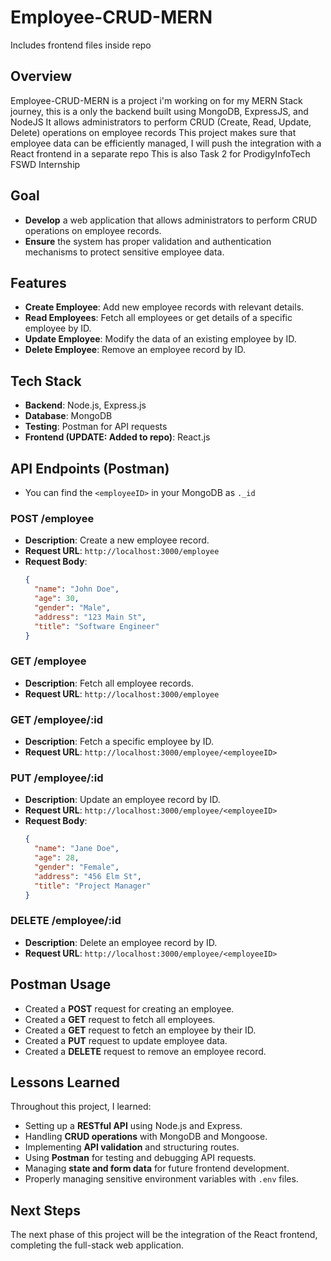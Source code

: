 # Employee-CRUD-MERN

Includes frontend files inside repo

## Overview

Employee-CRUD-MERN is a project i'm working on for my MERN Stack journey, this is a only the backend built using MongoDB, ExpressJS, and NodeJS
It allows administrators to perform CRUD (Create, Read, Update, Delete) operations on employee records
This project makes sure that employee data can be efficiently managed, I will push the integration with a React frontend in a separate repo
This is also Task 2 for ProdigyInfoTech FSWD Internship
        
## Goal
- **Develop** a web application that allows administrators to perform CRUD operations on employee records. 
- **Ensure** the system has proper validation and authentication mechanisms to protect sensitive employee data.

## Features

- **Create Employee**: Add new employee records with relevant details.
- **Read Employees**: Fetch all employees or get details of a specific employee by ID.
- **Update Employee**: Modify the data of an existing employee by ID.
- **Delete Employee**: Remove an employee record by ID.

## Tech Stack

- **Backend**: Node.js, Express.js
- **Database**: MongoDB
- **Testing**: Postman for API requests
- **Frontend (UPDATE: Added to repo)**: React.js

## API Endpoints (Postman)
- You can find the `<employeeID>` in your MongoDB as `._id`
### POST /employee
- **Description**: Create a new employee record.
- **Request URL**: `http://localhost:3000/employee`
- **Request Body**:
    ```json
    {
      "name": "John Doe",
      "age": 30,
      "gender": "Male",
      "address": "123 Main St",
      "title": "Software Engineer"
    }
    ```

### GET /employee
- **Description**: Fetch all employee records.
- **Request URL**: `http://localhost:3000/employee`

### GET /employee/:id
- **Description**: Fetch a specific employee by ID.
- **Request URL**: `http://localhost:3000/employee/<employeeID>`

### PUT /employee/:id
- **Description**: Update an employee record by ID.
- **Request URL**: `http://localhost:3000/employee/<employeeID>`
- **Request Body**:
    ```json
    {
      "name": "Jane Doe",
      "age": 28,
      "gender": "Female",
      "address": "456 Elm St",
      "title": "Project Manager"
    }
    ```

### DELETE /employee/:id
- **Description**: Delete an employee record by ID.
- **Request URL**: `http://localhost:3000/employee/<employeeID>`

## Postman Usage

- Created a **POST** request for creating an employee.
- Created a **GET** request to fetch all employees.
- Created a **GET** request to fetch an employee by their ID.
- Created a **PUT** request to update employee data.
- Created a **DELETE** request to remove an employee record.

## Lessons Learned

Throughout this project, I learned:

- Setting up a **RESTful API** using Node.js and Express.
- Handling **CRUD operations** with MongoDB and Mongoose.
- Implementing **API validation** and structuring routes.
- Using **Postman** for testing and debugging API requests.
- Managing **state and form data** for future frontend development.
- Properly managing sensitive environment variables with `.env` files.

## Next Steps

The next phase of this project will be the integration of the React frontend, completing the full-stack web application.
